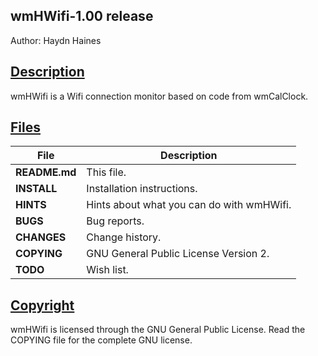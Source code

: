 ## wmHWifi-1.00 release
Author: Haydn Haines
		
  
## <u>Description</u>
wmHWifi is a Wifi connection monitor based on code from wmCalClock.


## <u>Files</u>
| File | Description |
| --- | --- |
| **README.md**		| This file. |
| **INSTALL**		| Installation instructions. |
| **HINTS** 		| Hints about what you can do with wmHWifi. |
| **BUGS**		| Bug reports. |
| **CHANGES** 		| Change history. |
| **COPYING**		| GNU General Public License Version 2. |
| **TODO**		| Wish list. |
	

## <u>Copyright</u>
wmHWifi is licensed through the GNU General Public License.
Read the COPYING file for the complete GNU license.

